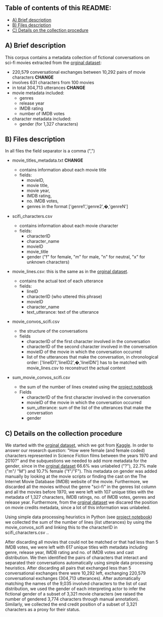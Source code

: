 ## Table of contents of this README:
- [A) Brief description](a--brief-description)
- [B) Files description](b--files-description)
- [C) Details on the collection procedure](c--details-on-the-collection-procedure)

## A) Brief description

This corpus contains a metadata collection of fictional conversations on sci-fi movies extracted from the [orginal dataset](../original_dataset):

- 220,579 conversational exchanges between 10,292 pairs of movie characters **CHANGE**
- involves 631 characters from 100 movies
- in total 304,713 utterances **CHANGE**
- movie metadata included:
	- genres
	- release year
	- IMDB rating
	- number of IMDB votes
- character metadata included:
	- gender (for 1,327 characters)

## B) Files description

In all files the field separator is a comma (",")

- movie_titles_metadata.txt **CHANGE**
	- contains information about each movie title
	- fields: 
		- movieID, 
		- movie title,
		- movie year, 
	   	- IMDB rating,
		- no. IMDB votes,
 		- genres in the format ['genre1','genre2',�,'genreN']

- scifi_characters.csv
	- contains information about each movie character
	- fields:
		- characterID
		- character_name
		- movieID
		- movie_title
		- gender ("f" for female, "m" for male, "n" for neutral, "x" for unknown characters)

- movie_lines.csv: this is the same as in the [orginal dataset](../original_dataset). 
	- contains the actual text of each utterance
	- fields:
		- lineID
		- characterID (who uttered this phrase)
		- movieID
		- character_name
		- text_utterance: text of the utterance

- movie_convos_scifi.csv
	- the structure of the conversations
	- fields
		- characterID of the first character involved in the conversation
		- characterID of the second character involved in the conversation
		- movieID of the movie in which the conversation occurred
		- list of the utterances that make the conversation, in chronological 
			order: ['lineID1','lineID2',�,'lineIDN']
			has to be matched with movie_lines.csv to reconstruct the actual content

- sum_movie_convos_scifi.csv
	- the sum of the number of lines created using the [project notebook](project.ipynb)
	- Fields
	 	- characterID of the first character involved in the conversation
		- movieID of the movie in which the conversation occurred
		- sum_utterance: sum of the list of the utterances that make the conversation
		- gender
	

## C) Details on the collection procedure

We started with the [orginal dataset](../original_dataset), which we got from [Kaggle](https://www.kaggle.com/Cornell-University/movie-dialog-corpus). In order to answer our research question: "How were female (and female coded) characters represented in Science Fiction films between the years 1970 and 2010?" and the subquestions we needed to add more metadata for the gender, since in the [orginal dataset](../original_dataset) 66.6% was unlabeled ("?"), 22.7% male ("m"/ "M") and 10.7% female ("f"/"F"). This metadata on gender was added manually by looking at the movie scripts or finding the cast on the The Internet
 Movie Database (IMDB) website of the movie. Furthermore, we discarded all the movies without the genre "sci-fi" in the genres list column and all the movies before 1970, we were left with 107 unique titles with the metadata of 1,327 characters, IMDB ratings, no. of IMDB votes, genres and release year. Furthermore, from the [orginal dataset](../original_dataset) we discared the position on movie credits metadata, since a lot of this information was unlabeled. 
 
 Using simple data processing heuristics in Python (see [project notebook](project.ipynb)) we collected the sum of the number of lines (list utterances) by using the movie_convos_scifi and linking this to the characterID in scifi_characters.csv ..


After discarding all movies that could not be matched or that had less than 5 IMDB 
votes, we were left with 617 unique titles with metadata including genre, release 
year, IMDB rating and no. of IMDB votes and cast distribution.  We then identified 
the pairs of characters that interact and separated their conversations automatically 
using simple data processing heuristics. After discarding all pairs that exchanged 
less than 5 conversational exchanges there were 10,292 left, exchanging 220,579 
conversational exchanges (304,713 utterances).  After automatically matching the names 
of the 9,035 involved characters to the list of cast distribution, we used the 
gender of each interpreting actor to infer the fictional gender of a subset of 
3,321 movie characters (we raised the number of gendered 3,774 characters through
 manual annotation). Similarly, we collected the end credit position of a subset 
of 3,321 characters as a proxy for their status.
